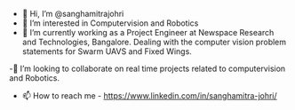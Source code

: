 - 👋 Hi, I’m @sanghamitrajohri
- 👀 I’m interested in Computervision and Robotics
- 🌱 I’m currently working as a Project Engineer at Newspace Research and Technologies, Bangalore. Dealing with the computer vision problem statements for Swarm UAVS and Fixed Wings.

-💞️ I’m looking to collaborate on real time projects related to computervision and Robotics.
- 📫 How to reach me - https://www.linkedin.com/in/sanghamitra-johri/

<!---
sanghamitrajohri/sanghamitrajohri is a ✨ special ✨ repository because its `README.md` (this file) appears on your GitHub profile.
You can click the Preview link to take a look at your changes.
--->
